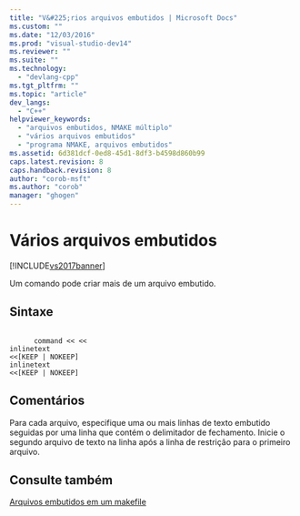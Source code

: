 ```yaml
---
title: "V&#225;rios arquivos embutidos | Microsoft Docs"
ms.custom: ""
ms.date: "12/03/2016"
ms.prod: "visual-studio-dev14"
ms.reviewer: ""
ms.suite: ""
ms.technology: 
  - "devlang-cpp"
ms.tgt_pltfrm: ""
ms.topic: "article"
dev_langs: 
  - "C++"
helpviewer_keywords: 
  - "arquivos embutidos, NMAKE múltiplo"
  - "vários arquivos embutidos"
  - "programa NMAKE, arquivos embutidos"
ms.assetid: 6d381dcf-0ed8-45d1-8df3-b4598d860b99
caps.latest.revision: 8
caps.handback.revision: 8
author: "corob-msft"
ms.author: "corob"
manager: "ghogen"
---
```

# V&#225;rios arquivos embutidos
[!INCLUDE[vs2017banner](../assembler/inline/includes/vs2017banner.md)]

Um comando pode criar mais de um arquivo embutido.  
  
## Sintaxe  
  
```  
  
      command << <<  
inlinetext  
<<[KEEP | NOKEEP]  
inlinetext  
<<[KEEP | NOKEEP]  
```  
  
## Comentários  
 Para cada arquivo, especifique uma ou mais linhas de texto embutido seguidas por uma linha que contém o delimitador de fechamento.  Inicie o segundo arquivo de texto na linha após a linha de restrição para o primeiro arquivo.  
  
## Consulte também  
 [Arquivos embutidos em um makefile](../build/inline-files-in-a-makefile.md)